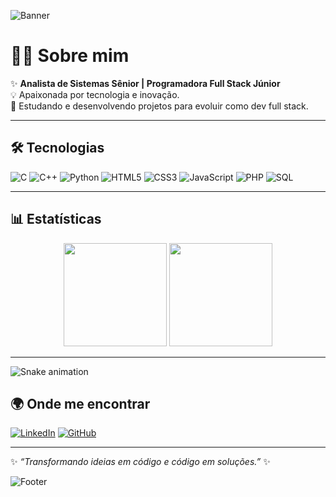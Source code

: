<!-- Banner -->
![Banner](https://capsule-render.vercel.app/api?type=waving&color=gradient&height=200&section=header&text=Helena%20Leen&fontSize=40&fontAlignY=35&desc=Analista%20Sênior%20|%20Full%20Stack%20Júnior&descAlignY=55&descAlign=50)

# 👩‍💻 Sobre mim
✨ **Analista de Sistemas Sênior | Programadora Full Stack Júnior**  
💡 Apaixonada por tecnologia e inovação.  
🚀 Estudando e desenvolvendo projetos para evoluir como dev full stack.  

---

## 🛠️ Tecnologias
![C](https://img.shields.io/badge/C-A8B9CC?logo=c&logoColor=white)
![C++](https://img.shields.io/badge/C++-00599C?logo=cplusplus&logoColor=white)
![Python](https://img.shields.io/badge/Python-3776AB?logo=python&logoColor=white)
![HTML5](https://img.shields.io/badge/HTML5-E34F26?logo=html5&logoColor=white)
![CSS3](https://img.shields.io/badge/CSS3-1572B6?logo=css3&logoColor=white)
![JavaScript](https://img.shields.io/badge/JavaScript-F7DF1E?logo=javascript&logoColor=black)
![PHP](https://img.shields.io/badge/PHP-777BB4?logo=php&logoColor=white)
![SQL](https://img.shields.io/badge/SQL-003B57?logo=mysql&logoColor=white)

---

## 📊 Estatísticas
<p align="center">
  <img src="https://github-readme-stats.vercel.app/api?username=helenaleen&show_icons=true&theme=radical" height="165"/>
  <img src="https://github-readme-stats.vercel.app/api/top-langs/?username=helenaleen&layout=compact&theme=radical" height="165"/>
</p>

---

![Snake animation](https://github.com/HelenaLeen/HelenaLeen/blob/output/dist/github-contribution-grid-snake.svg)



## 🌍 Onde me encontrar
[![LinkedIn](https://img.shields.io/badge/LinkedIn-0A66C2?style=for-the-badge&logo=linkedin&logoColor=white)](https://www.linkedin.com/in/helena-leen-6a936645/)
[![GitHub](https://img.shields.io/badge/GitHub-181717?style=for-the-badge&logo=github&logoColor=white)](https://github.com/helenaleen)

---

✨ *“Transformando ideias em código e código em soluções.”* ✨  

<!-- Footer -->
![Footer](https://capsule-render.vercel.app/api?type=waving&color=gradient&height=120&section=footer)
